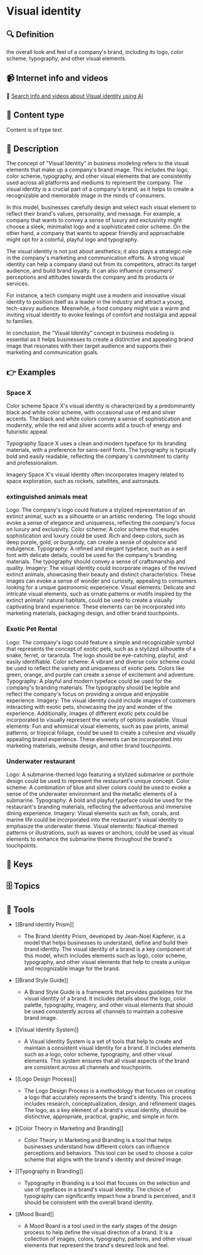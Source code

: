 
# Visual identity


## 🔍 Definition
the overall look and feel of a company's brand, including its logo, color scheme, typography, and other visual elements.


## 📹 Internet info and videos
🤖 [Search info and videos about Visual identity using AI](https://www.perplexity.ai/search?q=videos+about+Visual+identity:+the+overall+look+and+feel+of+a+company's+brand,+including+its+logo,+color+scheme,+typography,+and+other+visual+elements.
)


## 📰 Content type 
Content is of type text

## 📖 Description
  The concept of "Visual Identity" in business modeling refers to the visual elements that make up a company's brand image. This includes the logo, color scheme, typography, and other visual elements that are consistently used across all platforms and mediums to represent the company. The visual identity is a crucial part of a company's brand, as it helps to create a recognizable and memorable image in the minds of consumers.
  
  In this model, businesses carefully design and select each visual element to reflect their brand's values, personality, and message. For example, a company that wants to convey a sense of luxury and exclusivity might choose a sleek, minimalist logo and a sophisticated color scheme. On the other hand, a company that wants to appear friendly and approachable might opt for a colorful, playful logo and typography.
  
  The visual identity is not just about aesthetics; it also plays a strategic role in the company's marketing and communication efforts. A strong visual identity can help a company stand out from its competitors, attract its target audience, and build brand loyalty. It can also influence consumers' perceptions and attitudes towards the company and its products or services.
  
  For instance, a tech company might use a modern and innovative visual identity to position itself as a leader in the industry and attract a young, tech-savvy audience. Meanwhile, a food company might use a warm and inviting visual identity to evoke feelings of comfort and nostalgia and appeal to families.
  
  In conclusion, the "Visual Identity" concept in business modeling is essential as it helps businesses to create a distinctive and appealing brand image that resonates with their target audience and supports their marketing and communication goals.


## 👉 Examples
  ### Space X
  Color scheme
  Space X's visual identity is characterized by a predominantly black and white color scheme, with occasional use of red and silver accents. The black and white colors convey a sense of sophistication and modernity, while the red and silver accents add a touch of energy and futuristic appeal.
  
  Typography
  Space X uses a clean and modern typeface for its branding materials, with a preference for sans-serif fonts. The typography is typically bold and easily readable, reflecting the company's commitment to clarity and professionalism.
  
  Imagery
  Space X's visual identity often incorporates imagery related to space exploration, such as rockets, satellites, and astronauts.
  ### 
  
  ### extinguished animals meat
  Logo: The company's logo could feature a stylized representation of an extinct animal, such as a silhouette or an artistic rendering. The logo should evoke a sense of elegance and uniqueness, reflecting the company's focus on luxury and exclusivity.
  Color scheme: A color scheme that exudes sophistication and luxury could be used. Rich and deep colors, such as deep purple, gold, or burgundy, can create a sense of opulence and indulgence.
  Typography: A refined and elegant typeface, such as a serif font with delicate details, could be used for the company's branding materials. The typography should convey a sense of craftsmanship and quality.
  Imagery: The visual identity could incorporate images of the revived extinct animals, showcasing their beauty and distinct characteristics. These images can evoke a sense of wonder and curiosity, appealing to consumers looking for a unique gastronomic experience.
  Visual elements: Delicate and intricate visual elements, such as ornate patterns or motifs inspired by the extinct animals' natural habitats, could be used to create a visually captivating brand experience. These elements can be incorporated into marketing materials, packaging design, and other brand touchpoints.
  ### Exotic Pet Rental
  Logo: The company's logo could feature a simple and recognizable symbol that represents the concept of exotic pets, such as a stylized silhouette of a snake, ferret, or tarantula. The logo should be eye-catching, playful, and easily identifiable.
  Color scheme: A vibrant and diverse color scheme could be used to reflect the variety and uniqueness of exotic pets. Colors like green, orange, and purple can create a sense of excitement and adventure.
  Typography: A playful and modern typeface could be used for the company's branding materials. The typography should be legible and reflect the company's focus on providing a unique and enjoyable experience.
  Imagery: The visual identity could include images of customers interacting with exotic pets, showcasing the joy and wonder of the experience. Additionally, images of different exotic pets could be incorporated to visually represent the variety of options available.
  Visual elements: Fun and whimsical visual elements, such as paw prints, animal patterns, or tropical foliage, could be used to create a cohesive and visually appealing brand experience. These elements can be incorporated into marketing materials, website design, and other brand touchpoints.
  ### Underwater restaurant
  Logo: A submarine-themed logo featuring a stylized submarine or porthole design could be used to represent the restaurant's unique concept.
  Color scheme: A combination of blue and silver colors could be used to evoke a sense of the underwater environment and the metallic elements of a submarine.
  Typography: A bold and playful typeface could be used for the restaurant's branding materials, reflecting the adventurous and immersive dining experience.
  Imagery: Visual elements such as fish, corals, and marine life could be incorporated into the restaurant's visual identity to emphasize the underwater theme.
  Visual elements: Nautical-themed patterns or illustrations, such as waves or anchors, could be used as visual elements to enhance the submarine theme throughout the brand's touchpoints.


## 🔑 Keys
  


## 🗄️ Topics
  


## 🧰 Tools
  - [[Brand Identity Prism]]
    - The Brand Identity Prism, developed by Jean-Noel Kapferer, is a model that helps businesses to understand, define and build their brand identity. The visual identity of a brand is a key component of this model, which includes elements such as logo, color scheme, typography, and other visual elements that help to create a unique and recognizable image for the brand.
  
  - [[Brand Style Guide]]
    - A Brand Style Guide is a framework that provides guidelines for the visual identity of a brand. It includes details about the logo, color palette, typography, imagery, and other visual elements that should be used consistently across all channels to maintain a cohesive brand image.
  
  - [[Visual Identity System]]
    - A Visual Identity System is a set of tools that help to create and maintain a consistent visual identity for a brand. It includes elements such as a logo, color scheme, typography, and other visual elements. This system ensures that all visual aspects of the brand are consistent across all channels and touchpoints.
  
  - [[Logo Design Process]]
    - The Logo Design Process is a methodology that focuses on creating a logo that accurately represents the brand's identity. This process includes research, conceptualization, design, and refinement stages. The logo, as a key element of a brand's visual identity, should be distinctive, appropriate, practical, graphic, and simple in form.
  
  - [[Color Theory in Marketing and Branding]]
    - Color Theory in Marketing and Branding is a tool that helps businesses understand how different colors can influence perceptions and behaviors. This tool can be used to choose a color scheme that aligns with the brand's identity and desired image.
  
  - [[Typography in Branding]]
    - Typography in Branding is a tool that focuses on the selection and use of typefaces in a brand's visual identity. The choice of typography can significantly impact how a brand is perceived, and it should be consistent with the overall brand identity.
  
  - [[Mood Board]]
    - A Mood Board is a tool used in the early stages of the design process to help define the visual direction of a brand. It is a collection of images, colors, typography, patterns, and other visual elements that represent the brand's desired look and feel.
